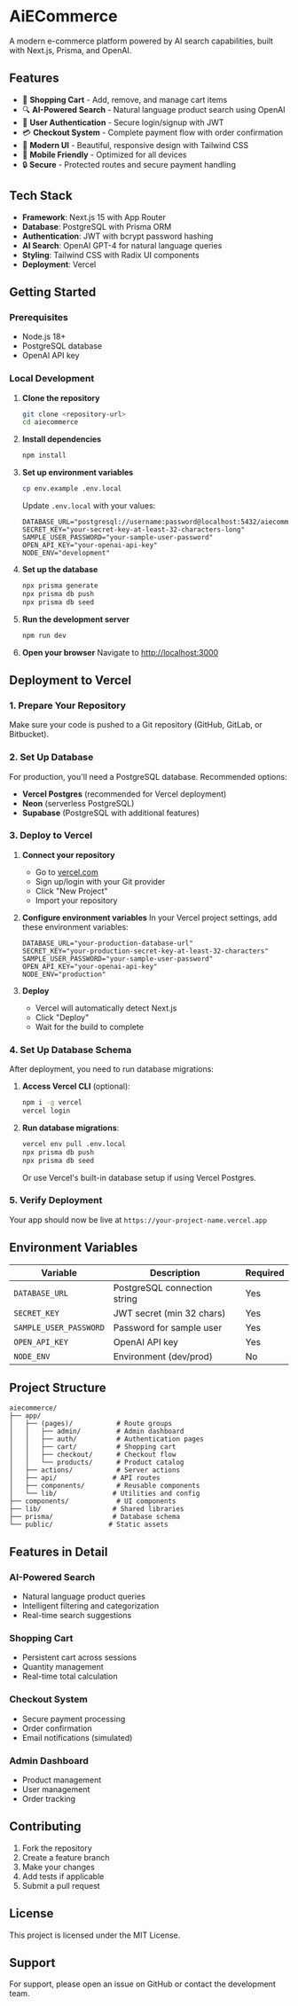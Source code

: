 # AiECommerce

A modern e-commerce platform powered by AI search capabilities, built with Next.js, Prisma, and OpenAI.

## Features

- 🛒 **Shopping Cart** - Add, remove, and manage cart items
- 🔍 **AI-Powered Search** - Natural language product search using OpenAI
- 👤 **User Authentication** - Secure login/signup with JWT
- 💳 **Checkout System** - Complete payment flow with order confirmation
- 🎨 **Modern UI** - Beautiful, responsive design with Tailwind CSS
- 📱 **Mobile Friendly** - Optimized for all devices
- 🔒 **Secure** - Protected routes and secure payment handling

## Tech Stack

- **Framework**: Next.js 15 with App Router
- **Database**: PostgreSQL with Prisma ORM
- **Authentication**: JWT with bcrypt password hashing
- **AI Search**: OpenAI GPT-4 for natural language queries
- **Styling**: Tailwind CSS with Radix UI components
- **Deployment**: Vercel

## Getting Started

### Prerequisites

- Node.js 18+ 
- PostgreSQL database
- OpenAI API key

### Local Development

1. **Clone the repository**
   ```bash
   git clone <repository-url>
   cd aiecommerce
   ```

2. **Install dependencies**
   ```bash
   npm install
   ```

3. **Set up environment variables**
   ```bash
   cp env.example .env.local
   ```
   
   Update `.env.local` with your values:
   ```env
   DATABASE_URL="postgresql://username:password@localhost:5432/aiecommerce"
   SECRET_KEY="your-secret-key-at-least-32-characters-long"
   SAMPLE_USER_PASSWORD="your-sample-user-password"
   OPEN_API_KEY="your-openai-api-key"
   NODE_ENV="development"
   ```

4. **Set up the database**
   ```bash
   npx prisma generate
   npx prisma db push
   npx prisma db seed
   ```

5. **Run the development server**
   ```bash
   npm run dev
   ```

6. **Open your browser**
   Navigate to [http://localhost:3000](http://localhost:3000)

## Deployment to Vercel

### 1. Prepare Your Repository

Make sure your code is pushed to a Git repository (GitHub, GitLab, or Bitbucket).

### 2. Set Up Database

For production, you'll need a PostgreSQL database. Recommended options:
- **Vercel Postgres** (recommended for Vercel deployment)
- **Neon** (serverless PostgreSQL)
- **Supabase** (PostgreSQL with additional features)

### 3. Deploy to Vercel

1. **Connect your repository**
   - Go to [vercel.com](https://vercel.com)
   - Sign up/login with your Git provider
   - Click "New Project"
   - Import your repository

2. **Configure environment variables**
   In your Vercel project settings, add these environment variables:
   ```env
   DATABASE_URL="your-production-database-url"
   SECRET_KEY="your-production-secret-key-at-least-32-characters"
   SAMPLE_USER_PASSWORD="your-sample-user-password"
   OPEN_API_KEY="your-openai-api-key"
   NODE_ENV="production"
   ```

3. **Deploy**
   - Vercel will automatically detect Next.js
   - Click "Deploy"
   - Wait for the build to complete

### 4. Set Up Database Schema

After deployment, you need to run database migrations:

1. **Access Vercel CLI** (optional):
   ```bash
   npm i -g vercel
   vercel login
   ```

2. **Run database migrations**:
   ```bash
   vercel env pull .env.local
   npx prisma db push
   npx prisma db seed
   ```

   Or use Vercel's built-in database setup if using Vercel Postgres.

### 5. Verify Deployment

Your app should now be live at `https://your-project-name.vercel.app`

## Environment Variables

| Variable | Description | Required |
|----------|-------------|----------|
| `DATABASE_URL` | PostgreSQL connection string | Yes |
| `SECRET_KEY` | JWT secret (min 32 chars) | Yes |
| `SAMPLE_USER_PASSWORD` | Password for sample user | Yes |
| `OPEN_API_KEY` | OpenAI API key | Yes |
| `NODE_ENV` | Environment (dev/prod) | No |

## Project Structure

```
aiecommerce/
├── app/
│   ├── (pages)/           # Route groups
│   │   ├── admin/         # Admin dashboard
│   │   ├── auth/          # Authentication pages
│   │   ├── cart/          # Shopping cart
│   │   ├── checkout/      # Checkout flow
│   │   └── products/      # Product catalog
│   ├── actions/           # Server actions
│   ├── api/              # API routes
│   ├── components/        # Reusable components
│   └── lib/              # Utilities and config
├── components/            # UI components
├── lib/                  # Shared libraries
├── prisma/               # Database schema
└── public/              # Static assets
```

## Features in Detail

### AI-Powered Search
- Natural language product queries
- Intelligent filtering and categorization
- Real-time search suggestions

### Shopping Cart
- Persistent cart across sessions
- Quantity management
- Real-time total calculation

### Checkout System
- Secure payment processing
- Order confirmation
- Email notifications (simulated)

### Admin Dashboard
- Product management
- User management
- Order tracking

## Contributing

1. Fork the repository
2. Create a feature branch
3. Make your changes
4. Add tests if applicable
5. Submit a pull request

## License

This project is licensed under the MIT License.

## Support

For support, please open an issue on GitHub or contact the development team.
